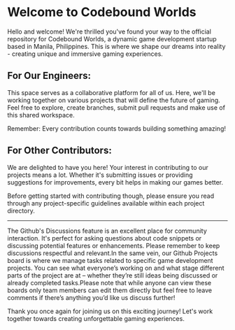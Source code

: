 # Welcome to Codebound Worlds

Hello and welcome! We're thrilled you've found your way to the official repository for Codebound Worlds, a dynamic game development startup based in Manila, Philippines. This is where we shape our dreams into reality - creating unique and immersive gaming experiences.

## For Our Engineers:

This space serves as a collaborative platform for all of us. Here, we'll be working together on various projects that will define the future of gaming. Feel free to explore, create branches, submit pull requests and make use of this shared workspace.

Remember: Every contribution counts towards building something amazing!

## For Other Contributors:

We are delighted to have you here! Your interest in contributing to our projects means a lot. Whether it's submitting issues or providing suggestions for improvements, every bit helps in making our games better.

Before getting started with contributing though, please ensure you read through any project-specific guidelines available within each project directory.

---

The Github's Discussions feature is an excellent place for community interaction. It's perfect for asking questions about code snippets or discussing potential features or enhancements. Please remember to keep discussions respectful and relevant.In the same vein, our Github Projects board is where we manage tasks related to specific game development projects. You can see what everyone’s working on and what stage different parts of the project are at – whether they’re still ideas being discussed or already completed tasks.Please note that while anyone can view these boards only team members can edit them directly but feel free to leave comments if there’s anything you’d like us discuss further!

Thank you once again for joining us on this exciting journey! Let's work together towards creating unforgettable gaming experiences.

